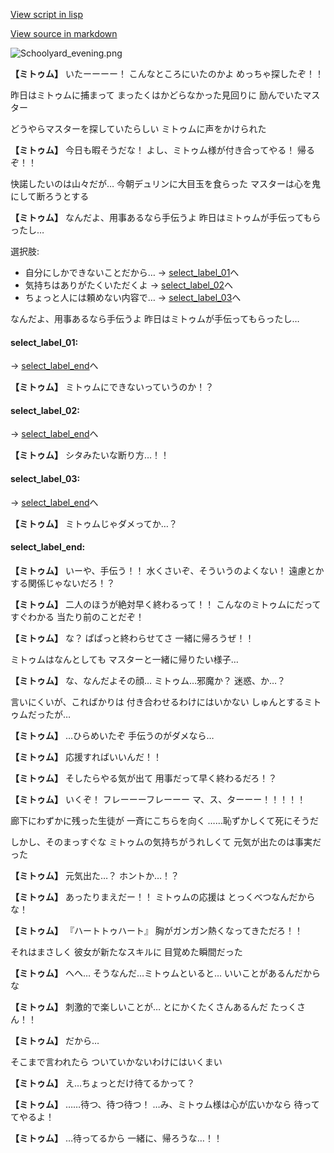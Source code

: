 [View script in lisp](../scripts/20054204.txt)

[View source in markdown](20054204.md)

![Schoolyard_evening.png](../images/backgrounds/Schoolyard_evening.png)

**【ミトゥム】**
いたーーーー！
こんなところにいたのかよ
めっちゃ探したぞ！！

昨日はミトゥムに捕まって
まったくはかどらなかった見回りに
励んでいたマスター

どうやらマスターを探していたらしい
ミトゥムに声をかけられた

**【ミトゥム】**
今日も暇そうだな！
よし、ミトゥム様が付き合ってやる！
帰るぞ！！

快諾したいのは山々だが…
今朝デュリンに大目玉を食らった
マスターは心を鬼にして断ろうとする

**【ミトゥム】**
なんだよ、用事あるなら手伝うよ
昨日はミトゥムが手伝ってもらったし…

選択肢:
- 自分にしかできないことだから… → [select_label_01](#select_label_01)へ
- 気持ちはありがたくいただくよ → [select_label_02](#select_label_02)へ
- ちょっと人には頼めない内容で… → [select_label_03](#select_label_03)へ

なんだよ、用事あるなら手伝うよ
昨日はミトゥムが手伝ってもらったし…

#### select_label_01:
 → [select_label_end](#select_label_end)へ

**【ミトゥム】**
ミトゥムにできないっていうのか！？

#### select_label_02:
 → [select_label_end](#select_label_end)へ

**【ミトゥム】**
シタみたいな断り方…！！

#### select_label_03:
 → [select_label_end](#select_label_end)へ

**【ミトゥム】**
ミトゥムじゃダメってか…？

#### select_label_end:

**【ミトゥム】**
いーや、手伝う！！
水くさいぞ、そういうのよくない！
遠慮とかする関係じゃないだろ！？

**【ミトゥム】**
二人のほうが絶対早く終わるって！！
こんなのミトゥムにだってすぐわかる
当たり前のことだぞ！

**【ミトゥム】**
な？
ぱぱっと終わらせてさ
一緒に帰ろうぜ！！

ミトゥムはなんとしても
マスターと一緒に帰りたい様子…

**【ミトゥム】**
な、なんだよその顔…
ミトゥム…邪魔か？
迷惑、か…？

言いにくいが、こればかりは
付き合わせるわけにはいかない
しゅんとするミトゥムだったが…

**【ミトゥム】**
…ひらめいたぞ
手伝うのがダメなら…

**【ミトゥム】**
応援すればいいんだ！！

**【ミトゥム】**
そしたらやる気が出て
用事だって早く終わるだろ！？

**【ミトゥム】**
いくぞ！
フレーーーフレーーー
マ、ス、ターーー！！！！！

廊下にわずかに残った生徒が
一斉にこちらを向く
……恥ずかしくて死にそうだ

しかし、そのまっすぐな
ミトゥムの気持ちがうれしくて
元気が出たのは事実だった

**【ミトゥム】**
元気出た…？
ホントか…！？

**【ミトゥム】**
あったりまえだー！！
ミトゥムの応援は
とっくべつなんだからな！

**【ミトゥム】**
『ハートトゥハート』
胸がガンガン熱くなってきただろ！！

それはまさしく
彼女が新たなスキルに
目覚めた瞬間だった

**【ミトゥム】**
へへ…
そうなんだ…ミトゥムといると…
いいことがあるんだからな

**【ミトゥム】**
刺激的で楽しいことが…
とにかくたくさんあるんだ
たっくさん！！

**【ミトゥム】**
だから…

そこまで言われたら
ついていかないわけにはいくまい

**【ミトゥム】**
え…ちょっとだけ待てるかって？

**【ミトゥム】**
……待つ、待つ待つ！
…み、ミトゥム様は心が広いかなら
待っててやるよ！

**【ミトゥム】**
…待ってるから
一緒に、帰ろうな…！！